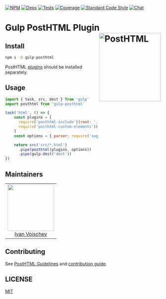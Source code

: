 [![NPM][npm]][npm-url]
[![Deps][deps]][deps-url]
[![Tests][build]][build-url]
[![Coverage][cover]][cover-url]
[![Standard Code Style][style]][style-url]
[![Chat][chat]][chat-badge]

# Gulp PostHTML Plugin <img align="right" width="200" height="220" title="PostHTML" src="http://posthtml.github.io/posthtml/logo.svg">

## Install

```bash
npm i -D gulp-posthtml
```

PostHTML [plugins](https://www.npmjs.com/search?q=posthtml) should be installed separately.

## Usage

```js
import { task, src, dest } from 'gulp'
import posthtml from 'gulp-posthtml'

task('html', () => {
    const plugins = [
      require('posthtml-include')(root: './components'),
      require('posthtml-custom-elements')()
    ]
    const options = { parser: require('sugarml') }

    return src('src/*.html')
      .pipe(posthtml(plugins, options))
      .pipe(gulp.dest('dest'))
})
```

## Maintainers

<table>
  <tbody>
   <tr>
    <td align="center">
      <img width="150 height="150"
      src="https://avatars.githubusercontent.com/u/1510217?v=3&s=150">
      <br />
      <a href="https://github.com/voischev">Ivan Voischev</a>
    </td>
   </tr>
  <tbody>
</table>

## Contributing

See [PostHTML Guidelines](https://github.com/posthtml/posthtml/tree/master/docs) and [contribution guide](CONTRIBUTING.md).

## LICENSE

[MIT](LICENSE)

[npm]: https://img.shields.io/npm/v/gulp-posthtml.svg
[npm-url]: https://npmjs.com/package/gulp-posthtml

[deps]: https://david-dm.org/posthtml/gulp-posthtml.svg
[deps-url]: https://david-dm.org/posthtml/gulp-posthtml

[build]: http://img.shields.io/travis/posthtml/gulp-posthtml.svg
[build-url]: https://travis-ci.org/posthtml/gulp-posthtml

[cover]: https://coveralls.io/repos/github/posthtml/gulp-posthtml/badge.svg?branch=master
[cover-url]: https://coveralls.io/github/posthtml/gulp-posthtml?branch=master

[style]: https://img.shields.io/badge/code%20style-standard-yellow.svg
[style-url]: http://standardjs.com/

[chat]: https://badges.gitter.im/posthtml/posthtml.svg
[chat-badge]: https://gitter.im/posthtml/posthtml?utm_source=badge&utm_medium=badge&utm_campaign=pr-badge&utm_content=badge"
